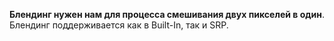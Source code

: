 **Блендинг нужен нам для процесса смешивания двух пикселей в один**. Блендинг поддерживается как в Built-In, так и SRP.